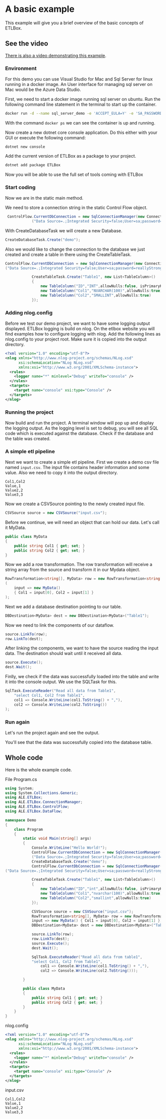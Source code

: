 # A basic example

This example will give you a brief overview of the basic concepts of ETLBox. 

## See the video

[There is also a video demonstrating this example](https://www.youtube.com/watch?v=CsWZuRpl6PA).

### Environment

For this demo you can use Visual Studio for Mac and Sql Server for linux running in a docker image. An User interface for managing sql server on Mac would be the Azure Data Studio.

First, we need to start a docker image running sql server on ubuntu. Run the following command line statement in the terminal to 
start up the container. 

```bash
docker run -d --name sql_server_demo -e 'ACCEPT_EULA=Y' -e 'SA_PASSWORD=reallyStrongPwd123' -p  1433:1433 microsoft/mssql-server-linux
```

With the command ```docker ps``` we can see the container is up and running.


Now create a new dotnet core console application. Do this either with your GUI or execute the following command:

```dotnet new console```

Add the current version of ETLBox as a package to your project. 

```bash
dotnet add package ETLBox
```

Now you will be able to use the full set of tools coming with ETLBox


### Start coding
Now we are in the static main method. 

We need to store a connection string in the static Control Flow object.
```C#
 ControlFlow.CurrentDbConnection = new SqlConnectionManager(new ConnectionString
            ("Data Source=.;Integrated Security=false;User=sa;password=reallyStrongPwd123"));
```

With CreateDatabaseTask we will create a new Database. 

```C#
CreateDatabaseTask.Create("demo");
```

Also we would like to change the connection to the database we just created and create a table in there using the CreateTableTask. 

```C#
ControlFlow.CurrentDbConnection = new SqlConnectionManager(new ConnectionString
("Data Source=.;Integrated Security=false;User=sa;password=reallyStrongPwd123;Initial Catalog=demo"));

            CreateTableTask.Create("Table1", new List<TableColumn>()
            {
                new TableColumn("ID","INT",allowNulls:false, isPrimaryKey:true, isIdentity:true),
                new TableColumn("Col1","NVARCHAR(100)",allowNulls:true),
                new TableColumn("Col2","SMALLINT",allowNulls:true)
            });
```

### Adding nlog.config
Before we test our demo project, we want to have some logging output displayed. ETLBox logging is build on nlog. On the etlbox website you will find examples how to configure logging with nlog. Add the following lines as nlog.config to your project root.
Make sure it is copied into the output directory.

```xml
<?xml version="1.0" encoding="utf-8"?>
<nlog xmlns="http://www.nlog-project.org/schemas/NLog.xsd"
      xsi:schemaLocation="NLog NLog.xsd"
      xmlns:xsi="http://www.w3.org/2001/XMLSchema-instance"> 
  <rules>
    <logger name="*" minlevel="Debug" writeTo="console" />
  </rules>
  <targets>
    <target name="console" xsi:type="Console" />     
  </targets>
</nlog>
```

### Running the project

Now build and run the project.
A terminal window will pop up and display the logging output. As the logging level is set to debug, you will see all SQL code which is executed against the database.
Check if the database and the table was created.

### A simple etl pipeline

Next we want to create a simple etl pipeline. First we create a demo csv file named ```input.csv```. The input file contains header information and some value. Also we need to copy it into the output directory.

```csv
Col1,Col2
Value,1
Value2,2
Value3,3
```

Now we create a CSVSource pointing to the newly created input file. 

```C#
CSVSource source = new CSVSource("input.csv");
```

Before we continue, we will need an object that can hold our data. Let's call it MyData.

```C#
public class MyData
{
    public string Col1 { get; set; }
    public string Col2 { get; set; }
}
```

Now we add a row transformation. The row transformation will receive a string array from the source and transform it 
in our Mydata object.

```C#
RowTransformation<string[], MyData> row = new RowTransformation<string[], MyData>
(
    input => new MyData() 
    { Col1 = input[0], Col2 = input[1] }
);
```

Next we add a database destination pointing to our table.

```C#
DBDestination<MyData> dest = new DBDestination<MyData>("Table1");
```

Now we need to link the components of our dataflow.

```C#
source.LinkTo(row);
row.LinkTo(dest);
```

After linking the components, we want to have the source reading the input data.
The destination should wait until it received all data.

```C#
source.Execute();
dest.Wait();
```

Finlly, we check if the data was successfully loaded into the table and write it into the console output. We use the SQLTask for this.

```C#
SqlTask.ExecuteReader("Read all data from Table1",
    "select Col1, Col2 from Table1",
    col1 => Console.WriteLine(col1.ToString() + ","),
    col2 => Console.WriteLine(col2.ToString())
);
```

### Run again 
Let's run the project again and see the output.

You'll see that the data was successfully copied into the database table.

## Whole code

Here is the whole example code.

File Program.cs

```C#
using System;
using System.Collections.Generic;
using ALE.ETLBox;
using ALE.ETLBox.ConnectionManager;
using ALE.ETLBox.ControlFlow;
using ALE.ETLBox.DataFlow;

namespace Demo
{
    class Program
    {
        static void Main(string[] args)
        {
            Console.WriteLine("Hello World!");
            ControlFlow.CurrentDbConnection = new SqlConnectionManager(new ConnectionString
            ("Data Source=.;Integrated Security=false;User=sa;password=reallyStrongPwd123"));
            CreateDatabaseTask.Create("demo");
            ControlFlow.CurrentDbConnection = new SqlConnectionManager(new ConnectionString
("Data Source=.;Integrated Security=false;User=sa;password=reallyStrongPwd123;Initial Catalog=demo"));

            CreateTableTask.Create("Table1", new List<TableColumn>()
            {
                new TableColumn("ID","int",allowNulls:false, isPrimaryKey:true, isIdentity:true),
                new TableColumn("Col1","nvarchar(100)",allowNulls:true),
                new TableColumn("Col2","smallint",allowNulls:true)
            });

            CSVSource source = new CSVSource("input.csv");
            RowTransformation<string[], MyData> row = new RowTransformation<string[], MyData>(
            input => new MyData() { Col1 = input[0], Col2 = input[1] });
            DBDestination<MyData> dest = new DBDestination<MyData>("Table1");

            source.LinkTo(row);
            row.LinkTo(dest);
            source.Execute();
            dest.Wait();

            SqlTask.ExecuteReader("Read all data from table1",
            "select Col1, Col2 from Table1",
                col1 => Console.WriteLine(col1.ToString() + ","),
                col2 => Console.WriteLine(col2.ToString()));

        }

        public class MyData
        {
            public string Col1 { get; set; }
            public string Col2 { get; set; }
        }
    }
}
```

nlog.config

```xml
<?xml version="1.0" encoding="utf-8"?>
<nlog xmlns="http://www.nlog-project.org/schemas/NLog.xsd"
      xsi:schemaLocation="NLog NLog.xsd"
      xmlns:xsi="http://www.w3.org/2001/XMLSchema-instance"> 
  <rules>
    <logger name="*" minlevel="Debug" writeTo="console" />
  </rules>
  <targets>
    <target name="console" xsi:type="Console" />     
  </targets>
</nlog>
```

input.csv
```csv
Col1,Col2
Value,1
Value2,2
Value3,3
```
